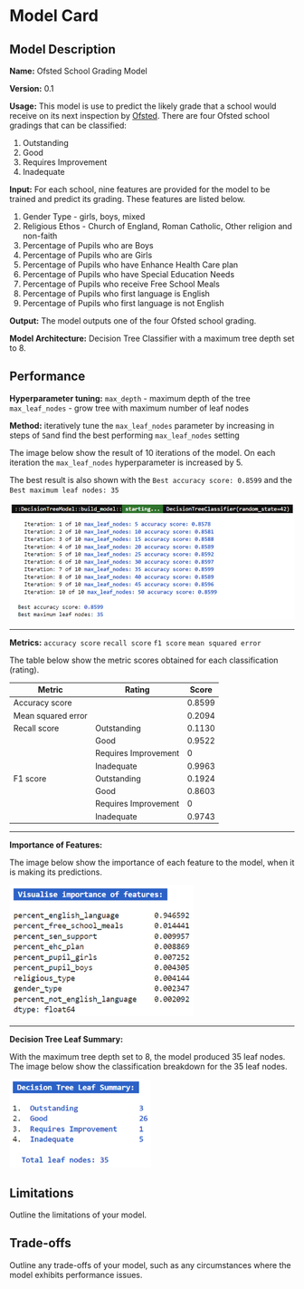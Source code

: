 # Model Card

## Model Description

**Name:** Ofsted School Grading Model

**Version:** 0.1

**Usage:** This model is use to predict the likely grade that a school would receive on its next inspection by [Ofsted](https://www.gov.uk/government/organisations/ofsted). There are four Ofsted school gradings that can be classified:
1. Outstanding
2. Good
3. Requires Improvement
4. Inadequate

**Input:** For each school, nine features are provided for the model to be trained and predict its grading. These features are listed below.
1. Gender Type - girls, boys, mixed
2. Religious Ethos - Church of England, Roman Catholic, Other religion and non-faith
3. Percentage of Pupils who are Boys
4. Percentage of Pupils who are Girls
5. Percentage of Pupils who have Enhance Health Care plan
6. Percentage of Pupils who have Special Education Needs
7. Percentage of Pupils who receive Free School Meals
8. Percentage of Pupils who first language is English
9. Percentage of Pupils who first language is not English


**Output:** The model outputs one of the four Ofsted school grading.

**Model Architecture:** Decision Tree Classifier with a maximum tree depth set to 8.

## Performance

**Hyperparameter tuning:** `max_depth` - maximum depth of the tree `max_leaf_nodes` - grow tree with maximum number of leaf nodes

**Method:** iteratively tune the `max_leaf_nodes` parameter by increasing in steps of `5`and find the best performing `max_leaf_nodes` setting

The image below show the result of 10 iterations of the model. On each iteration the `max_leaf_nodes` hyperparameter is increased by 5.

The best result is also shown with the `Best accuracy score: 0.8599` and the `Best maximum leaf nodes: 35`

 <div>
	<img style="width:700px" src="https://github.com/wrm65/Capstone-Project-2024/blob/main/images/decision_tree_01.png">
 </div>

---

**Metrics:** `accuracy score` `recall score` `f1 score` `mean squared error`

The table below show the metric scores obtained for each classification (rating).
	
| Metric | Rating | Score |
| --- | -- | --- |
| Accuracy score | &nbsp; | 0.8599 |
| Mean squared error | &nbsp; | 0.2094 |
| Recall score | Outstanding | 0.1130 |
| &nbsp; | Good | 0.9522 |
| &nbsp; | Requires Improvement | 0 |
| &nbsp; | Inadequate | 0.9963 |
| F1 score | Outstanding | 0.1924 |
| &nbsp; | Good | 0.8603 |
| &nbsp; | Requires Improvement | 0 |
| &nbsp; | Inadequate | 0.9743 |

---

**Importance of Features:** 

The image below show the importance of each feature to the model, when it is making its predictions.
	
 <div>
	<img style="width:325px" src="https://github.com/wrm65/Capstone-Project-2024/blob/main/images/decision_tree_02.png">
 </div>

---

**Decision Tree Leaf Summary:**

With the maximum tree depth set to 8, the model produced 35 leaf nodes. The image below show the classification breakdown for the 35 leaf nodes.

 <div>
	<img style="width:250px" src="https://github.com/wrm65/Capstone-Project-2024/blob/main/images/decision_tree_03.png">
 </div>



## Limitations

Outline the limitations of your model.

## Trade-offs

Outline any trade-offs of your model, such as any circumstances where the model exhibits performance issues. 
